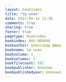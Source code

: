 ```yaml
---
layout: bookindex
title: "Үш ноян"
date: 2017-04-14 12:30
comments: true
sharing: true
footer: true
pagetype: bookindex
bookindex: 002-000046
bookauthor: Александр Дюма
bookname: Үш ноян
bookvolume: 1
bookvolumes: 1
bookfilecount: 592
bookpublisher: Unknown
bookpublishedyear: Unknown
---
```

